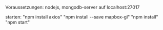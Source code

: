 Voraussetzungen:
nodejs,
mongodb-server auf localhost:27017

starten:
"npm install axios"
"npm install --save mapbox-gl"
"npm install"
"npm start"

